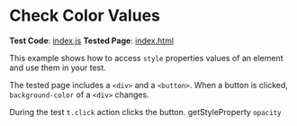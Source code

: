 # Check Color Values

**Test Code**: [index.js](index.js)
**Tested Page**: [index.html](index.html)

This example shows how to access `style` properties values of an element and use them in your test.

The tested page includes a `<div>` and a `<button>`. When a button is clicked, `background-color` of a `<div>` changes.

During the test `t.click` action clicks the button. getStyleProperty `opacity`

<!-- TODO: ## TestCafe Functions and Methods Employed in This Example

1. Test Structure:
   - (list of items w/ links)
2. Actions:
   - (list of items w/ links)
3. Assertion and Evaluation:
   - (list of items w/ links)
4. Custom Scripts:
   - (list of items w/ links)
5. Command Line Interface Options:
   - (list of items w/ links) -->
